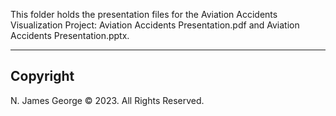 This folder holds the presentation files for the Aviation Accidents Visualization Project: Aviation Accidents Presentation.pdf and Aviation Accidents Presentation.pptx.

----

## Copyright

N. James George © 2023. All Rights Reserved.
